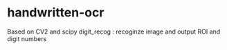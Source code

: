 # handwritten-ocr

Based on CV2 and scipy 
digit_recog : recoginze image and output ROI and digit numbers
